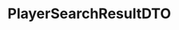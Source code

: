#  PlayerSearchResultDTO

<api-schema openapi-path="../../../api-specs/swagger-otr-api.json" name="PlayerSearchResultDTO"/>